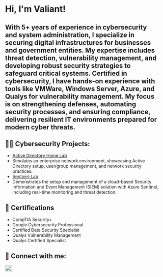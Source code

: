 <h1>Hi, I'm Valiant! 

<h2>With 5+ years of experience in cybersecurity and system administration, I specialize in securing digital infrastructures for businesses and government entities. My expertise includes threat detection, vulnerability management, and developing robust security strategies to safeguard critical systems.
Certified in cybersecurity, I have hands-on experience with tools like VMWare, Windows Server, Azure, and Qualys for vulnerability management. My focus is on strengthening defenses, automating security processes, and ensuring compliance, delivering resilient IT environments prepared for modern cyber threats.</h2>





<h2>👨‍💻 Cybersecurity Projects:</h2>

- [Active Directory Home Lab](https://github.com/Vluthor/Active-Directory-Lab)
- Simulates an enterprise network environment, showcasing Active Directory setup, user/group management, and network security practices.
- [Sentinel-Lab](https://github.com/Vluthor/SIEM-Azure-Sentinel-Lab)
- Demonstrates the setup and management of a cloud-based Security Information and Event Management (SIEM) solution with Azure Sentinel, including real-time monitoring and threat detection.</h2>


<h2>📜 Certifications </h2>

- CompTIA Security+
- Google Cybersecurity Professional 
- Certified Data Security Specialist
- Qualys Vulnerability Management 
- Qualys Certified Specialist

<h2> 🤳 Connect with me:</h2>

[<img align="left" alt="LinkedIn" width="22px" src="https://upload.wikimedia.org/wikipedia/commons/c/ca/LinkedIn_logo_initials.png" />](https://linkedin.com/in/valiant-cb)




<!--
**joshmadakor1/joshmadakor1** is a ✨ _special_ ✨ repository because its `README.md` (this file) appears on your GitHub profile.

Here are some ideas to get you started:

- 🔭 I’m currently working on ...
- 🌱 I’m currently learning ...
- 👯 I’m looking to collaborate on ...
- 🤔 I’m looking for help with ...
- 💬 Ask me about ...
- 📫 How to reach me: ...
- 😄 Pronouns: ...
- ⚡ Fun fact: ...
-->

<!--
**Vluthor/Vluthor** is a ✨ _special_ ✨ repository because its `README.md` (this file) appears on your GitHub profile.

Here are some ideas to get you started:

- 🔭 I’m currently working on ...
- 🌱 I’m currently learning ...
- 👯 I’m looking to collaborate on ...
- 🤔 I’m looking for help with ...
- 💬 Ask me about ...
- 📫 How to reach me: ...
- 😄 Pronouns: ...
- ⚡ Fun fact: ...
-->
